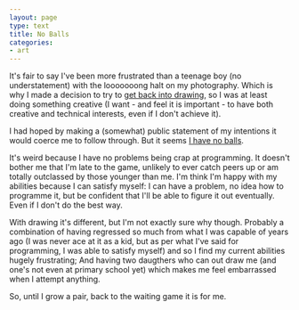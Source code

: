 ```yaml
---
layout: page
type: text
title: No Balls
categories: 
- art
---
```

It's fair to say I've been more frustrated than a teenage boy (no understatement) with the looooooong halt on my photography. Which is why I made a decision to try to [get back into drawing](http://www.flickr.com/photos/i-5-m/5505513095/in/photostream), so I was at least doing something creative (I want - and feel it is important - to have both creative and technical interests, even if I don't achieve it). 

I had hoped by making a (somewhat) public statement of my intentions it would coerce me to follow through. But it seems [I have no balls](http://www.43folders.com/2008/12/01/courageous-sucking).     

It's weird because I have no problems being crap at programming. It doesn't bother me that I'm late to the game, unlikely to ever catch peers up or am totally outclassed by those younger than me. I'm think I'm happy with my abilities because I can satisfy myself: I can have a problem, no idea how to programme it, but be confident that I'll be able to figure it out eventually. Even if I don't do the best way. 

With drawing it's different, but I'm not exactly sure why though. Probably a combination of having regressed so much from what I was capable of years ago (I was never ace at it as a kid, but as per what I've said for programming, I was able to satisfy myself) and so I find my current abilities hugely frustrating; And having two daugthers who can out draw me (and one's not even at primary school yet) which makes me feel embarrassed when I attempt anything.

So, until I grow a pair, back to the waiting game it is for me.

